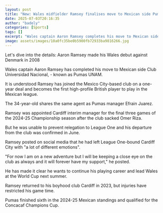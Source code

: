 ```yaml
---
layout: post
title: "New: Wales midfielder Ramsey finalises move to Mexican side Pumas"
date: 2025-07-03T20:16:35
author: "badely"
categories: [Sports]
tags: []
excerpt: "Wales captain Aaron Ramsey completes his move to Mexican side Club Universidad Nacional, - known as Pumas UNAM."
image: assets/images/10a0fc35be0b5900fb72933ba9816266.jpg
---
```


Let's dive into the details: Aaron Ramsey made his Wales debut against Denmark in 2008

Wales captain Aaron Ramsey has completed his move to Mexican side Club Universidad Nacional, - known as Pumas UNAM.

It is understood Ramsey has joined the Mexico City-based club on a one-year deal and becomes the first high-profile British player to play in the Mexican league.

The 34-year-old  shares the same agent as Pumas manager Efrain Juarez.

Ramsey was appointed Cardiff interim manager for the final three games of the 2024-25 Championship season after the club sacked Omer Riza.

But he was unable to prevent relegation to League One and his departure from the club was confirmed in June.

Ramsey posted on social media that he had left League One-bound Cardiff City with "a lot of different emotions".

"For now I am on a new adventure but I will be keeping a close eye on the club as always and it will forever have my support," he posted.

He has made it clear he wants to continue his playing career and lead Wales at the World Cup next summer.

Ramsey returned to his boyhood club Cardiff in 2023, but injuries have restricted his game time.

Pumas finished sixth in the 2024-25 Mexican standings and qualified for the Concacaf Champions Cup.


